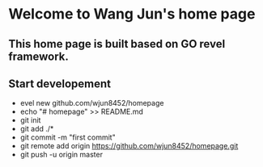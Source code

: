 # Welcome to Wang Jun's home page
## This home page is built based on GO revel framework.

## Start developement
* evel new github.com/wjun8452/homepage
* echo "# homepage" >> README.md
* git init
* git add ./*
* git commit -m "first commit"
* git remote add origin https://github.com/wjun8452/homepage.git
* git push -u origin master


